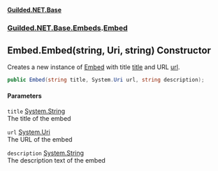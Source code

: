 
#### [Guilded.NET.Base](Guilded_NET_Base 'Guilded_NET_Base')
### [Guilded.NET.Base.Embeds](Guilded_NET_Base#Guilded_NET_Base_Embeds 'Guilded.NET.Base.Embeds').[Embed](Embed 'Guilded.NET.Base.Embeds.Embed')
## Embed.Embed(string, Uri, string) Constructor
Creates a new instance of [Embed](Embed 'Guilded.NET.Base.Embeds.Embed') with title [title](Embed_Embed(string_Uri_string)#Guilded_NET_Base_Embeds_Embed_Embed(string_System_Uri_string)_title 'Guilded.NET.Base.Embeds.Embed.Embed(string, System.Uri, string).title') and URL [url](Embed_Embed(string_Uri_string)#Guilded_NET_Base_Embeds_Embed_Embed(string_System_Uri_string)_url 'Guilded.NET.Base.Embeds.Embed.Embed(string, System.Uri, string).url').  
```csharp
public Embed(string title, System.Uri url, string description);
```

#### Parameters
<a name='Guilded_NET_Base_Embeds_Embed_Embed(string_System_Uri_string)_title'></a>
`title` [System.String](https://docs.microsoft.com/en-us/dotnet/api/System.String 'System.String')  
The title of the embed
  
<a name='Guilded_NET_Base_Embeds_Embed_Embed(string_System_Uri_string)_url'></a>
`url` [System.Uri](https://docs.microsoft.com/en-us/dotnet/api/System.Uri 'System.Uri')  
The URL of the embed
  
<a name='Guilded_NET_Base_Embeds_Embed_Embed(string_System_Uri_string)_description'></a>
`description` [System.String](https://docs.microsoft.com/en-us/dotnet/api/System.String 'System.String')  
The description text of the embed
  
